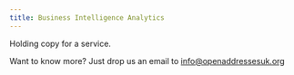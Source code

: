 ```yaml
---
title: Business Intelligence Analytics
---
```


Holding copy for a service.

Want to know more? Just drop us an email to [info@openaddressesuk.org](mailto:info@openaddressesuk.org)